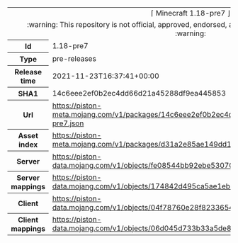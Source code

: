 <html><table>
<tr><td colspan="2" align="center"><img width="0" height="0"><br/>⌈ Minecraft 1.18-pre7 ⌋<br/><img width="0" height="0"></td></tr>
<tr><td colspan="2" align="center"><img width="0" height="0"><br/>
:warning: This repository is not official, approved, endorsed, associated or connected with Mojang :warning:
<br/><img width="0" height="0"></td></tr>
<tr><th>Id</th><td>1.18-pre7</td></tr>
<tr><th>Type</th><td>pre-releases</td></tr>
<tr><th>Release time</th><td>2021-11-23T16:37:41+00:00</td></tr>
<tr><th>SHA1</th><td>14c6eee2ef0b2ec4dd66d21a45288df9ea445853</td></tr>
<tr><th>Url</th><td><a href="https://piston-meta.mojang.com/v1/packages/14c6eee2ef0b2ec4dd66d21a45288df9ea445853/1.18-pre7.json">https://piston-meta.mojang.com/v1/packages/14c6eee2ef0b2ec4dd66d21a45288df9ea445853/1.18-pre7.json</a></td></tr>
<tr><th>Asset index</th><td><a href="https://piston-meta.mojang.com/v1/packages/d31a2e85ae149dd1b1a7070b22cb8887892fda6c/1.18.json">https://piston-meta.mojang.com/v1/packages/d31a2e85ae149dd1b1a7070b22cb8887892fda6c/1.18.json</a></td></tr>
<tr><th>Server</th><td><a href="https://piston-data.mojang.com/v1/objects/fe08544bb92ebe53070ec4a5f161ac19d8e9e4bb/server.jar">https://piston-data.mojang.com/v1/objects/fe08544bb92ebe53070ec4a5f161ac19d8e9e4bb/server.jar</a></td></tr>
<tr><th>Server mappings</th><td><a href="https://piston-data.mojang.com/v1/objects/174842d495ca5ae1eb68037012820052744b76ac/server.txt">https://piston-data.mojang.com/v1/objects/174842d495ca5ae1eb68037012820052744b76ac/server.txt</a></td></tr>
<tr><th>Client</th><td><a href="https://piston-data.mojang.com/v1/objects/04f78760e28f823365430bf1126a49ac30d7db6c/client.jar">https://piston-data.mojang.com/v1/objects/04f78760e28f823365430bf1126a49ac30d7db6c/client.jar</a></td></tr>
<tr><th>Client mappings</th><td><a href="https://piston-data.mojang.com/v1/objects/06d045d733b33a5de8952c8328dd82e61f938638/client.txt">https://piston-data.mojang.com/v1/objects/06d045d733b33a5de8952c8328dd82e61f938638/client.txt</a></td></tr>
</table></html>